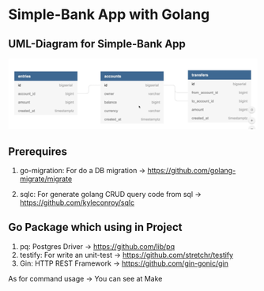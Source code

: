 # Simple-Bank App with Golang

## UML-Diagram for Simple-Bank App
![plot](./images/uml-diagram.png)

## Prerequires

1. go-migration: For do a DB migration -> https://github.com/golang-migrate/migrate

2. sqlc: For generate golang CRUD query code from sql -> https://github.com/kyleconroy/sqlc


## Go Package which using in Project

1. pq: Postgres Driver -> https://github.com/lib/pq
2. testify: For write an unit-test -> https://github.com/stretchr/testify
3. Gin: HTTP REST Framework -> https://github.com/gin-gonic/gin

As for command usage -> You can see at Make